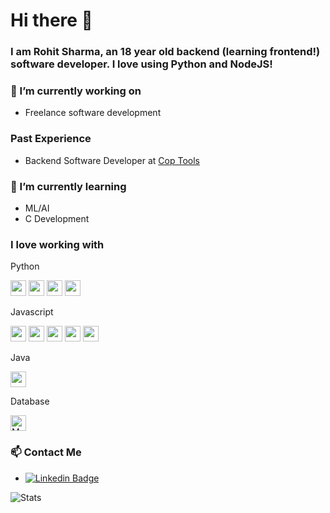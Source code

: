# Hi there 👋
### I am Rohit Sharma, an 18 year old backend (learning frontend!) software developer. I love using Python and NodeJS!



### 🔭 I’m currently working on
* Freelance software development

### Past Experience
* Backend Software Developer at [Cop Tools](https://cop.tools/)

### 🌱 I’m currently learning
* ML/AI
* C Development

### I love working with
Python

<img src="https://img.shields.io/badge/Python-282C34?logo=python" height="25" /> <img src="https://img.shields.io/badge/Flask-282C34?logo=flask" height="25" /> <img src="https://img.shields.io/badge/Pandas-282C34?logo=pandas" height="25" /> <img src="https://img.shields.io/badge/Selenium-282C34?logo=selenium" height="25" />

Javascript

<img src="https://img.shields.io/badge/JavaScript-282C34?logo=javascript" height="25" /> <img src="https://img.shields.io/badge/NodeJS-282C34?logo=node.js" height="25" /> <img src="https://img.shields.io/badge/ExpressJS-282C34?logo=express" height="25" /> <img src="https://img.shields.io/badge/ElectronJS-282C34?logo=electron" height="25" /> <img src="https://img.shields.io/badge/Puppeteer-282C34?logo=puppeteer" height="25" />

Java

<img src="https://img.shields.io/badge/Java-282C34?logo=java" height="25" />


Database

<img src="https://img.shields.io/badge/MongoDB-282C34?logo=mongodb&logoColor=47A248" alt="MongoDB logo" title="MongoDB" height="25" />

### 📫 Contact Me
* [![Linkedin Badge](https://img.shields.io/badge/-RohitSharma-blue?style=flat-square&logo=Linkedin&logoColor=white&link=https://www.linkedin.com/in/rohit-sharma-135863215/)](https://www.linkedin.com/in/rohit-sharma-135863215/)

![Stats](https://github-readme-stats.vercel.app/api?username=sugarycoke&show_icons=true)
